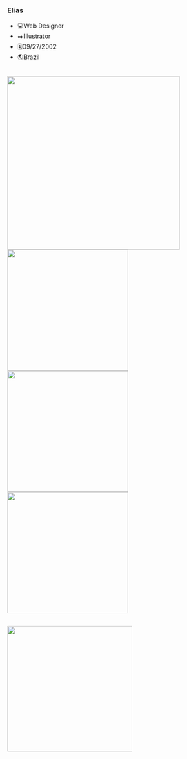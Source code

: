 ### Elias
- 💻Web Designer
- ✒️Illustrator
- 🗓️09/27/2002
- 🌎Brazil
##
<img aling="center" width="400" src="https://user-images.githubusercontent.com/122825893/264228194-38685d03-d49b-45e9-a36f-9aacf7aeaf68.png" />
<div style="inline-block:;">
  <a href="https://instagram.com/eliasdesigntech"><img aling="center" width="280" src="https://user-images.githubusercontent.com/122825893/264228188-14b8a7b1-30f3-45bc-a823-4aa8f8efe61c.png" /></a>
  <a href="http://www.behance.net/eliasillustrator"><img aling="center" width="280" src="https://user-images.githubusercontent.com/122825893/264228184-24345c6f-ba76-4e63-b4b2-fcb673b118a8.png" /></a>
  <a href="https://tiktok.com/@eliasdesigntech"><img aling="center" width="280" src="https://user-images.githubusercontent.com/122825893/264228191-e1d098ad-144e-4d76-ac77-4fa5009e3899.png" /></a>
</div>

##

<div>
<img aling="center" width="290" src="https://user-images.githubusercontent.com/122825893/264474348-07ae43ed-2fe3-4f88-93ff-0e711c36998b.png" /></div>
